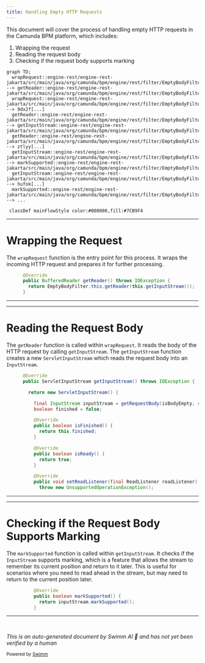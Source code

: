 ```yaml
---
title: Handling Empty HTTP Requests
---
```

This document will cover the process of handling empty HTTP requests in the Camunda BPM platform, which includes:

1. Wrapping the request
2. Reading the request body
3. Checking if the request body supports marking

```mermaid
graph TD;
  wrapRequest::engine-rest/engine-rest-jakarta/src/main/java/org/camunda/bpm/engine/rest/filter/EmptyBodyFilter.java:::mainFlowStyle --> getReader::engine-rest/engine-rest-jakarta/src/main/java/org/camunda/bpm/engine/rest/filter/EmptyBodyFilter.java
  wrapRequest::engine-rest/engine-rest-jakarta/src/main/java/org/camunda/bpm/engine/rest/filter/EmptyBodyFilter.java:::mainFlowStyle --> 9dx2f[...]
  getReader::engine-rest/engine-rest-jakarta/src/main/java/org/camunda/bpm/engine/rest/filter/EmptyBodyFilter.java:::mainFlowStyle --> getInputStream::engine-rest/engine-rest-jakarta/src/main/java/org/camunda/bpm/engine/rest/filter/EmptyBodyFilter.java
  getReader::engine-rest/engine-rest-jakarta/src/main/java/org/camunda/bpm/engine/rest/filter/EmptyBodyFilter.java:::mainFlowStyle --> ztlyy[...]
  getInputStream::engine-rest/engine-rest-jakarta/src/main/java/org/camunda/bpm/engine/rest/filter/EmptyBodyFilter.java:::mainFlowStyle --> markSupported::engine-rest/engine-rest-jakarta/src/main/java/org/camunda/bpm/engine/rest/filter/EmptyBodyFilter.java
  getInputStream::engine-rest/engine-rest-jakarta/src/main/java/org/camunda/bpm/engine/rest/filter/EmptyBodyFilter.java:::mainFlowStyle --> hufok[...]
  markSupported::engine-rest/engine-rest-jakarta/src/main/java/org/camunda/bpm/engine/rest/filter/EmptyBodyFilter.java:::mainFlowStyle --> ...

 classDef mainFlowStyle color:#000000,fill:#7CB9F4
```

<SwmSnippet path="/engine-rest/engine-rest-jakarta/src/main/java/org/camunda/bpm/engine/rest/filter/EmptyBodyFilter.java" line="94">

---

# Wrapping the Request

The `wrapRequest` function is the entry point for this process. It wraps the incoming HTTP request and prepares it for further processing.

```java
      @Override
      public BufferedReader getReader() throws IOException {
        return EmptyBodyFilter.this.getReader(this.getInputStream());
      }
```

---

</SwmSnippet>

<SwmSnippet path="/engine-rest/engine-rest-jakarta/src/main/java/org/camunda/bpm/engine/rest/filter/EmptyBodyFilter.java" line="34">

---

# Reading the Request Body

The `getReader` function is called within `wrapRequest`. It reads the body of the HTTP request by calling `getInputStream`. The `getInputStream` function creates a new `ServletInputStream` which reads the request body into an `InputStream`.

```java
      @Override
      public ServletInputStream getInputStream() throws IOException {

        return new ServletInputStream() {

          final InputStream inputStream = getRequestBody(isBodyEmpty, requestBody);
          boolean finished = false;

          @Override
          public boolean isFinished() {
            return this.finished;
          }

          @Override
          public boolean isReady() {
            return true;
          }

          @Override
          public void setReadListener(final ReadListener readListener) {
            throw new UnsupportedOperationException();
```

---

</SwmSnippet>

<SwmSnippet path="/engine-rest/engine-rest-jakarta/src/main/java/org/camunda/bpm/engine/rest/filter/EmptyBodyFilter.java" line="86">

---

# Checking if the Request Body Supports Marking

The `markSupported` function is called within `getInputStream`. It checks if the `InputStream` supports marking, which is a feature that allows the stream to remember its current position and return to it later. This is useful for scenarios where you need to read ahead in the stream, but may need to return to the current position later.

```java
          @Override
          public boolean markSupported() {
            return inputStream.markSupported();
          }
```

---

</SwmSnippet>

&nbsp;

*This is an auto-generated document by Swimm AI 🌊 and has not yet been verified by a human*

<SwmMeta version="3.0.0" repo-id="Z2l0aHViJTNBJTNBREVNTy1jYW11bmRhLWJwbS1wbGF0Zm9ybSUzQSUzQXN3aW1taW8=" repo-name="DEMO-camunda-bpm-platform"><sup>Powered by [Swimm](/)</sup></SwmMeta>
